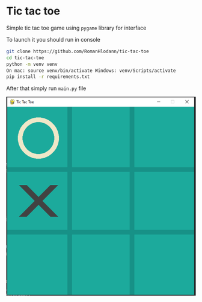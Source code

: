 # Tic tac toe
Simple tic tac toe game using `pygame` library for interface

To launch it you should run in console
```bash
git clone https://github.com/RomanHlodann/tic-tac-toe
cd tic-tac-toe
python -m venv venv
On mac: source venv/bin/activate Windows: venv/Scripts/activate
pip install -r requirements.txt
```
After that simply run `main.py` file

![game-interface.png](game-interface.png)
